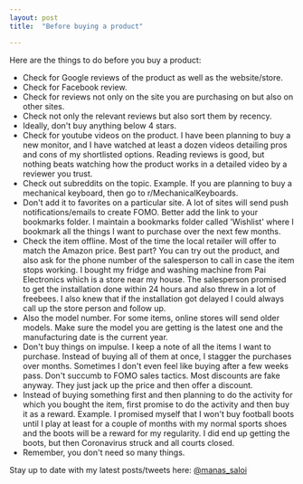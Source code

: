 ```yaml
---
layout: post
title:  "Before buying a product"

---
```


Here are the things to do before you buy a product:

- Check for Google reviews of the product as well as the website/store.
- Check for Facebook review.
- Check for reviews not only on the site you are purchasing on but also on other sites.
- Check not only the relevant reviews but also sort them by recency.
- Ideally, don't buy anything below 4 stars.
- Check for youtube videos on the product. I have been planning to buy a new monitor, and I have watched at least a dozen videos detailing pros and cons of my shortlisted options. Reading reviews is good, but nothing beats watching how the product works in a detailed video by a reviewer you trust.
- Check out subreddits on the topic. Example. If you are planning to buy a mechanical keyboard, then go to r/MechanicalKeyboards.
- Don't add it to favorites on a particular site. A lot of sites will send push notifications/emails to create FOMO. Better add the link to your bookmarks folder. I maintain a bookmarks folder called 'Wishlist' where I bookmark all the things I want to purchase over the next few months.
- Check the item offline. Most of the time the local retailer will offer to match the Amazon price. Best part? You can try out the product, and also ask for the phone number of the salesperson to call in case the item stops working. I bought my fridge and washing machine from Pai Electronics which is a store near my house. The salesperson promised to get the installation done within 24 hours and also threw in a lot of freebees. I also knew that if the installation got delayed I could always call up the store person and follow up.
- Also the model number. For some items, online stores will send older models. Make sure the model you are getting is the latest one and the manufacturing date is the current year.
- Don't buy things on impulse. I keep a note of all the items I want to purchase. Instead of buying all of them at once, I stagger the purchases over months. Sometimes I don't even feel like buying after a few weeks pass. Don't succumb to FOMO sales tactics. Most discounts are fake anyway. They just jack up the price and then offer a discount.
- Instead of buying something first and then planning to do the activity for which you bought the item, first promise to do the activity and then buy it as a reward. Example. I promised myself that I won't buy football boots until I play at least for a couple of months with my normal sports shoes and the boots will be a reward for my regularity. I did end up getting the boots, but then Coronavirus struck and all courts closed.
- Remember, you don't need so many things.

Stay up to date with my latest posts/tweets here: [@manas_saloi](http://twitter.com/manas_saloi)
